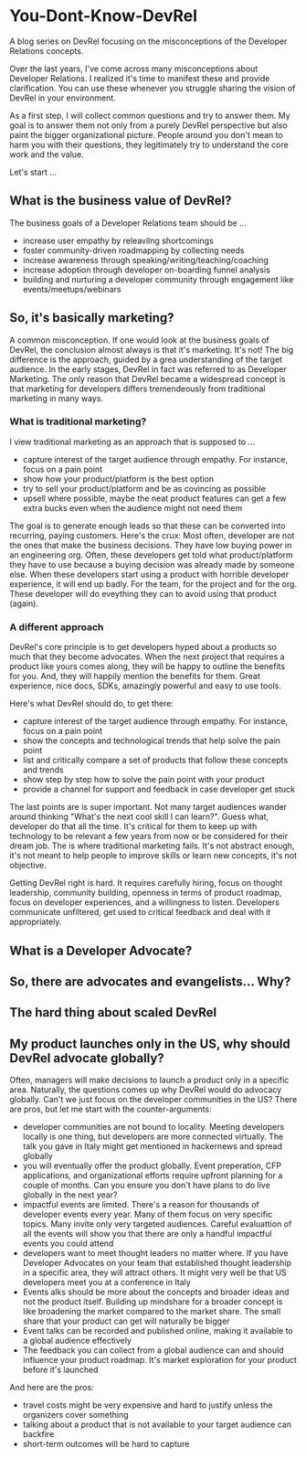 # You-Dont-Know-DevRel
A blog series on DevRel focusing on the misconceptions of the Developer Relations concepts.

Over the last years, I've come across many misconceptions about Developer Relations. I realized it's time to manifest these and provide clarification.
You can use these whenever you struggle sharing the vision of DevRel in your environment.

As a first step, I will collect common questions and try to answer them. My goal is to answer them not only from a purely DevRel perspective but also paint the bigger organizational picture.
People around you don't mean to harm you with their questions, they legitimately try to understand the core work and the value.

Let's start ...

## What is the business value of DevRel?
The business goals of a Developer Relations team should be ...
- increase user empathy by releavilng shortcomings
- foster community-driven roadmapping by collecting needs
- increase awareness through speaking/writing/teaching/coaching
- increase adoption through developer on-boarding funnel analysis
- building and nurturing a developer community through engagement like events/meetups/webinars

## So, it's basically marketing?
A common misconception. If one would look at the business goals of DevRel, the conclusion almost always is that it's marketing.
It's not! The big difference is the approach, guided by a grea understanding of the target audience. In the early stages, DevRel in fact was referred to as Developer Marketing.
The only reason that DevRel became a widespread concept is that marketing for developers differs tremendeously from traditional marketing in many ways.

### What is traditional marketing?
I view traditional marketing as an approach that is supposed to ...
- capture interest of the target audience through empathy. For instance, focus on a pain point
- show how your product/platform is the best option
- try to sell your product/platform and be as covincing as possible
- upsell where possible, maybe the neat product features can get a few extra bucks even when the audience might not need them

The goal is to generate enough leads so that these can be converted into recurring, paying customers. Here's the crux: Most often, developer
are not the ones that make the business decisions. They have low buying power in an engineering org. Often, these developers get
told what product/platform they have to use because a buying decision was already made by someone else. When these developers start using a product with
horrible developer experience, it will end up badly. For the team, for the project and for the org. These developer will do eveything they
can to avoid using that product (again).

### A different approach
DevRel's core principle is to get developers hyped about a products so much that they become advocates. When the next project that requires a product like yours comes along, they
will be happy to outline the benefits for you. And, they will happily mention the benefits for them. Great experience, nice docs, SDKs, amazingly powerful and easy to use tools.

Here's what DevRel should do, to get there:
- capture interest of the target audience through empathy. For instance, focus on a pain point
- show the concepts and technological trends that help solve the pain point
- list and critically compare a set of products that follow these concepts and trends
- show step by step how to solve the pain point with your product
- provide a channel for support and feedback in case developer get stuck

The last points are is super important. Not many target audiences wander around thinking "What's the next cool skill I can learn?". Guess what, developer do that all the time.
It's critical for them to keep up with technology to be relevant a few years from now or be considered for their dream job. The is where traditional marketing fails. It's not abstract enough, it's not meant to help people to improve skills or learn new concepts, it's not objective.

Getting DevRel right is hard. It requires carefully hiring, focus on thought leadership, community building, openness in terms of product roadmap, focus on developer experiences, and a willingness to listen. Developers communicate unfiltered, get used to critical feedback and deal with it appropriately.

## What is a Developer Advocate?

## So, there are advocates and evangelists... Why?

## The hard thing about scaled DevRel


## My product launches only in the US, why should DevRel advocate globally?
Often, managers will make decisions to launch a product only in a specific area. Naturally, the questions comes up why DevRel would do advocacy globally. Can't we just focus on the developer communities in the US? There are pros, but let me start with the counter-arguments:
- developer communities are not bound to locality. Meeting developers locally is one thing, but developers are more connected virtually. The talk you gave in Italy might get mentioned in hackernews and spread globally
- you will eventually offer the product globally. Event preperation, CFP applications, and organizational efforts require upfront planning for a couple of months. Can you ensure you don't have plans to do live globally in the next year?
- impactful events are limited. There's a reason for thousands of developer events every year. Many of them focus on very specific topics. Many invite only very targeted audiences. Careful evaluattion of all the events will show you that there are only a handful impactful events you could attend
- developers want to meet thought leaders no matter where. If you have Developer Advocates on your team that established thought leadership in a specific area, they will attract others. It might very well be that US developers meet you at a conference in Italy
- Events alks should be more about the concepts and broader ideas and not the product itself. Building up mindshare for a broader concept is like broadening the market compared to the market share. The small share that your product can get will naturally be bigger
- Event talks can be recorded and published online, making it available to a global audience effectively
- The feedback you can collect from a global audience can and should influence your product roadmap. It's market exploration for your product before it's launched

And here are the pros:
- travel costs might be very expensive and hard to justify unless the organizers cover something
- talking about a product that is not available to your target audience can backfire
- short-term outcomes will be hard to capture
